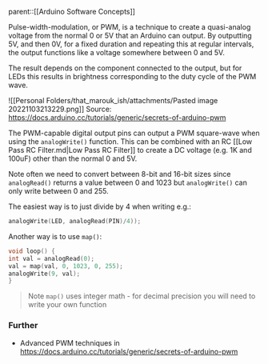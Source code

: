 parent::[[Arduino Software Concepts]]

Pulse-width-modulation, or PWM, is a technique to create a quasi-analog voltage from the normal 0 or 5V that an Arduino can output. By outputting 5V, and then 0V, for a fixed duration and repeating this at regular intervals, the output functions like a voltage somewhere between 0 and 5V. 

The result depends on the component connected to the output, but for LEDs this results in brightness corresponding to the duty cycle of the PWM wave. 

![[Personal Folders/that_marouk_ish/attachments/Pasted image 20221103213229.png]]
Source: https://docs.arduino.cc/tutorials/generic/secrets-of-arduino-pwm

The PWM-capable digital output pins can output a PWM square-wave when using the `analogWrite()` function. This can be combined with an RC [[Low Pass RC Filter.md|Low Pass RC Filter]] to create a DC voltage (e.g. 1K and 100uF) other than the normal 0 and 5V. 

Note often we need to convert between 8-bit and 16-bit sizes since `analogRead()` returns a value between 0 and 1023 but `analogWrite()` can only write between 0 and 255.
	
The easiest way is to just divide by 4 when writing e.g.: 
``` c
analogWrite(LED, analogRead(PIN)/4));
```

Another way is to use `map()`:
``` c
void loop() {
int val = analogRead(0);
val = map(val, 0, 1023, 0, 255);
analogWrite(9, val);
}
```

> Note `map()` uses integer math - for decimal precision you will need to write your own function

### Further
- Advanced PWM techniques in https://docs.arduino.cc/tutorials/generic/secrets-of-arduino-pwm